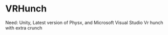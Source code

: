 # VRHunch
Need: Unity, Latest version of Physx, and Microsoft Visual Studio
Vr hunch with extra crunch